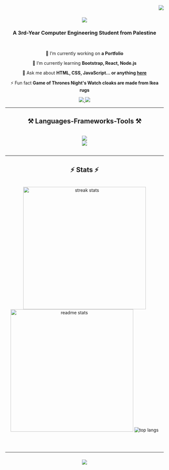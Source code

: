 <img align="right" src="https://visitor-badge.laobi.icu/badge?page_id=diaabadaha.diaabadaha" />

<h1 align="center">
    <img src="https://readme-typing-svg.herokuapp.com/?font=Righteous&size=35&center=true&vCenter=true&width=500&height=70&duration=3500&lines=Hi+There!+👋;+I'm+Diaa+Badaha!;" />
</h1>

<h3 align="center">A 3rd-Year Computer Engineering Student from Palestine</h3>

<br/>

<div align="center">
 
 🔭 I’m currently working on **a Portfolio**
 
 🌱 I’m currently learning **Bootstrap, React, Node.js**

💬 Ask me about **HTML, CSS, JavaScript... or anything [here](https://github.com/diaabadaha/diaabadaha/issues)**

⚡ Fun fact **Game of Thrones Night's Watch cloaks are made from Ikea rugs**

 </div>
 
<div align="center"> 
  <a href="mailto:d.bada7a@gmail.com">
    <img src="https://img.shields.io/badge/Gmail-333333?style=for-the-badge&logo=gmail&logoColor=red" />
  </a>
  <a href="https://linkedin.com/in/pedro-sales-muniz" target="_blank">
    <img src="https://img.shields.io/badge/LinkedIn-0077B5?style=for-the-badge&logo=linkedin&logoColor=white" target="_blank" />
  </a>
</div>

 <hr/>
 
<h2 align="center">⚒️ Languages-Frameworks-Tools ⚒️</h2>
<br/>
<div align="center">
    <img src="https://skillicons.dev/icons?i=react,bootstrap,html,css,vscode,github,figma,git,github" /><br>
    <img src="https://skillicons.dev/icons?i=nodejs,python,javascript,c,cpp,java" />
</div>

<br/>
<hr/>

<h2 align="center">⚡ Stats ⚡</h2>
<br>
<div align=center>
  <img width=390 src="https://github-readme-streak-stats-salesp07.vercel.app/?user=diaabadaha&count_private=true&theme=react&border_radius=10" alt="streak stats"/>
  <img width=390 src="https://github-readme-stats-salesp07.vercel.app/api?username=diaabadaha&count_private=true&show_icons=true&theme=react&rank_icon=github&border_radius=10" alt="readme stats" />
        <img alt="top langs" src="https://github-readme-stats.vercel.app/api/top-langs?username=diaabadaha&show_icons=true&locale=en&layout=compact"/>

  <br/>
</div>

<br/><br/>

<hr/>
<h3 align="center">
    <img src="https://readme-typing-svg.herokuapp.com/?font=Righteous&size=25&center=true&vCenter=true&width=500&height=70&duration=3500&lines=Thanks+for+Visiting!+🙌;+Shoot+me+a+message+on+Linkedin!;" />
</h3>
<br/>
